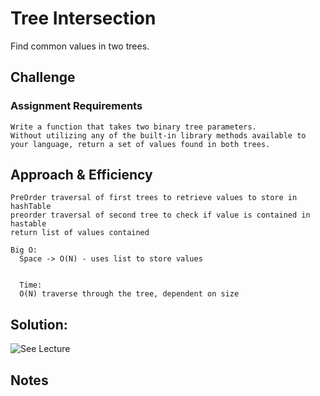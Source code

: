 # Tree Intersection

Find common values in two trees.

## Challenge

### Assignment Requirements

   
    Write a function that takes two binary tree parameters.
    Without utilizing any of the built-in library methods available to your language, return a set of values found in both trees.


## Approach & Efficiency
    
    PreOrder traversal of first trees to retrieve values to store in hashTable
    preorder traversal of second tree to check if value is contained in hastable
    return list of values contained

    Big O:
      Space -> O(N) - uses list to store values
      
      
      Time: 
      O(N) traverse through the tree, dependent on size


## Solution:
 
![See Lecture](../../../../../../assets/tree_intersection.jpg)

  
## Notes
